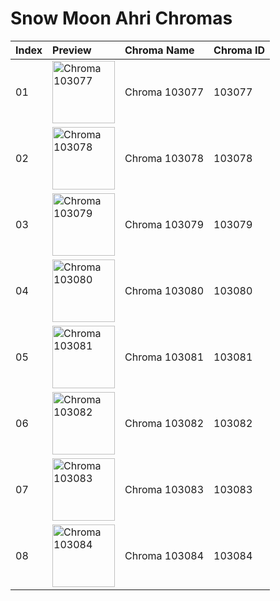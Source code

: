 # Snow Moon Ahri Chromas

| Index | Preview | Chroma Name | Chroma ID |
|:---|:---|:---|:---|
| 01 | <img src='https://raw.communitydragon.org/latest/plugins/rcp-be-lol-game-data/global/default/v1/champion-chroma-images/103/103077.png' alt='Chroma 103077' width='100'> | Chroma 103077 | 103077 |
| 02 | <img src='https://raw.communitydragon.org/latest/plugins/rcp-be-lol-game-data/global/default/v1/champion-chroma-images/103/103078.png' alt='Chroma 103078' width='100'> | Chroma 103078 | 103078 |
| 03 | <img src='https://raw.communitydragon.org/latest/plugins/rcp-be-lol-game-data/global/default/v1/champion-chroma-images/103/103079.png' alt='Chroma 103079' width='100'> | Chroma 103079 | 103079 |
| 04 | <img src='https://raw.communitydragon.org/latest/plugins/rcp-be-lol-game-data/global/default/v1/champion-chroma-images/103/103080.png' alt='Chroma 103080' width='100'> | Chroma 103080 | 103080 |
| 05 | <img src='https://raw.communitydragon.org/latest/plugins/rcp-be-lol-game-data/global/default/v1/champion-chroma-images/103/103081.png' alt='Chroma 103081' width='100'> | Chroma 103081 | 103081 |
| 06 | <img src='https://raw.communitydragon.org/latest/plugins/rcp-be-lol-game-data/global/default/v1/champion-chroma-images/103/103082.png' alt='Chroma 103082' width='100'> | Chroma 103082 | 103082 |
| 07 | <img src='https://raw.communitydragon.org/latest/plugins/rcp-be-lol-game-data/global/default/v1/champion-chroma-images/103/103083.png' alt='Chroma 103083' width='100'> | Chroma 103083 | 103083 |
| 08 | <img src='https://raw.communitydragon.org/latest/plugins/rcp-be-lol-game-data/global/default/v1/champion-chroma-images/103/103084.png' alt='Chroma 103084' width='100'> | Chroma 103084 | 103084 |
